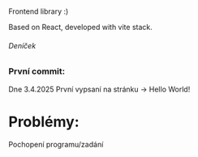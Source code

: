 # 

Frontend library :)

Based on React, developed with vite stack.
###### Deníček

### **První commit:**
Dne 3.4.2025 První vypsaní na stránku -> Hello World!
# Problémy:
Pochopení programu/zadání
